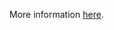 More information [here](https://docs.prismacloud.io/en/enterprise-edition/policy-reference/google-cloud-policies/google-cloud-general-policies/ensure-gcp-data-fusion-instances-are-private).
